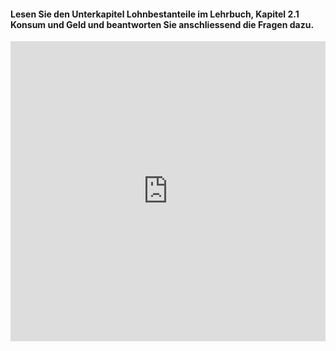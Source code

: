 #### Lesen Sie den Unterkapitel Lohnbestanteile im Lehrbuch, Kapitel 2.1 Konsum und Geld und beantworten Sie anschliessend die Fragen dazu.

<iframe width="100%" height="480px" src="https://forms.microsoft.com/Pages/ResponsePage.aspx?id=3JD3sB8inkC07KJqJT_b3gzhkYlYD0VIpERRWTmitHRUNzBRMDRDNkNLMjMyOVVaVUxYNVZBMDkyWCQlQCNjPTEu&embed=true" frameborder="0" marginwidth="0" marginheight="0" style="border: none; max-width:100%; max-height:100vh" allowfullscreen webkitallowfullscreen mozallowfullscreen msallowfullscreen> </iframe>

